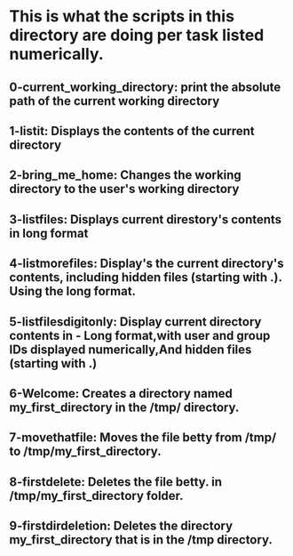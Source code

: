 # This is what the scripts in this directory are doing per task listed numerically.

## 0-current_working_directory: print the absolute path of the current working directory
## 1-listit: Displays the contents of the current directory
## 2-bring_me_home: Changes the working directory to the user's working directory
## 3-listfiles: Displays current direstory's contents in long format
## 4-listmorefiles: Display's the current directory's contents, including hidden files (starting with .). Using the long format.
## 5-listfilesdigitonly: Display current directory contents in - Long format,with user and group IDs displayed numerically,And hidden files (starting with .)
## 6-Welcome: Creates a directory named my_first_directory in the /tmp/ directory.
## 7-movethatfile: Moves the file betty from /tmp/ to /tmp/my_first_directory.
## 8-firstdelete: Deletes the file betty. in /tmp/my_first_directory folder.
## 9-firstdirdeletion: Deletes the directory my_first_directory that is in the /tmp directory.
